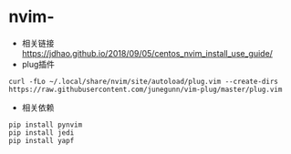 # nvim-
 
- 相关链接
	https://jdhao.github.io/2018/09/05/centos_nvim_install_use_guide/
- plug插件 
```
curl -fLo ~/.local/share/nvim/site/autoload/plug.vim --create-dirs https://raw.githubusercontent.com/junegunn/vim-plug/master/plug.vim
```
- 相关依赖
```
pip install pynvim
pip install jedi
pip install yapf
```


